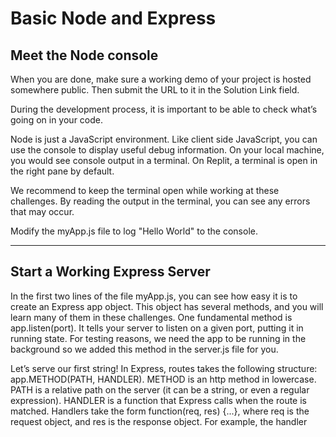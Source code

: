 # Basic Node and Express

## Meet the Node console
When you are done, make sure a working demo of your project is hosted somewhere public. Then submit the URL to it in the Solution Link field.

During the development process, it is important to be able to check what’s going on in your code.

Node is just a JavaScript environment. Like client side JavaScript, you can use the console to display useful debug information. On your local machine, you would see console output in a terminal. On Replit, a terminal is open in the right pane by default.

We recommend to keep the terminal open while working at these challenges. By reading the output in the terminal, you can see any errors that may occur.

Modify the myApp.js file to log "Hello World" to the console.

***

## Start a Working Express Server
In the first two lines of the file myApp.js, you can see how easy it is to create an Express app object. This object has several methods, and you will learn many of them in these challenges. One fundamental method is app.listen(port). It tells your server to listen on a given port, putting it in running state. For testing reasons, we need the app to be running in the background so we added this method in the server.js file for you.

Let’s serve our first string! In Express, routes takes the following structure: app.METHOD(PATH, HANDLER). METHOD is an http method in lowercase. PATH is a relative path on the server (it can be a string, or even a regular expression). HANDLER is a function that Express calls when the route is matched. Handlers take the form function(req, res) {...}, where req is the request object, and res is the response object. For example, the handler

